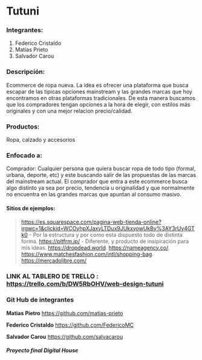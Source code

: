 # Tutuni

### Integrantes:
1. Federico Cristaldo
2. Matias Prieto
3. Salvador Carou

### Descripción:
<p>Ecommerce de ropa nueva. La idea es ofrecer una plataforma que busca escapar de las tipicas opciones mainstream y las grandes marcas que hoy encontramos en otras plataformas tradicionales. De esta manera buscamos que los compradores tengan opciones a la hora de elegir, con estilos más originales y con una mejor relacion precio/calidad.</p>

### Productos:
<p> Ropa, calzado y accesorios </p>

### Enfocado a:
<p> Comprador: Cualquier persona que quiera buscar ropa de todo tipo (formal, urbana, deporte, etc) y este buscando salir de las propuestas de las marcas del mainstream actual. El comprador que entra a este ecommerce busca algo distinto ya sea por precio, tendencia u originalidad y que normalmente no encuentra en las grandes marcas que apuntan al consumo masivo. </p>

#### Sitios de ejemplos:
> https://es.squarespace.com/pagina-web-tienda-online?irgwc=1&clickid=WCOyhpXJaxyLTDux9JUkxyowUkBy%3AY3rUy4GTk0 - Por la estructura y por como esta dispuesto todo de distinta forma.
> https://pltfrm.jp/ - Diferente, y producto de insipiración para mis ideas.
> https://dropdead.world.
> https://nameagency.co/.
> https://www.matchesfashion.com/intl/shopping-bag.
> https://mercadolibre.com/

### LINK AL TABLERO DE TRELLO : https://trello.com/b/DW5RbOHV/web-design-tutuni

### Git Hub de integrantes

**Matias Pietro**
https://github.com/matias-prieto

**Federico Cristaldo**
https://github.com/FedericoMC

**Salvador Carou**
https://github.com/salvacarou


##### Proyecto final Digital House

